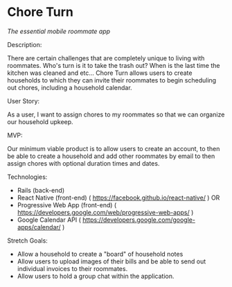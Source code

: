 # Chore Turn
*The essential mobile roommate app*

Description: 

There are certain challenges that are completely unique to living with roommates. Who's turn is it to take the trash out? When is the last time the kitchen was cleaned and etc... Chore Turn allows users to create households to which they can invite their roommates to begin scheduling out chores, including a household calendar. 

User Story:

As a user, I want to assign chores to my roommates so that we can organize our household upkeep.

MVP: 

Our minimum viable product is to allow users to create an account, to then be able to create a household and add other roommates by email to then assign chores with optional duration times and dates. 

Technologies: 

- Rails (back-end)
- React Native (front-end) ( https://facebook.github.io/react-native/ )
OR 
- Progressive Web App (front-end) ( https://developers.google.com/web/progressive-web-apps/ )
- Google Calendar API ( https://developers.google.com/google-apps/calendar/ )

Stretch Goals: 

- Allow a household to create a "board" of household notes
- Allow users to upload images of their bills and be able to send out individual invoices to their roommates. 
- Allow users to hold a group chat within the application.


